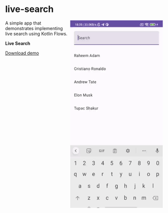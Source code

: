 # live-search

<img align="right" width="296" height="600"  src="https://github.com/raheemadamboev/live-search/blob/master/banner.gif" />

A simple app that demonstrates implementing live search using Kotlin Flows.

**Live Search**

<a href="https://github.com/raheemadamboev/live-search/blob/master/app-debug.apk">Download demo</a>
